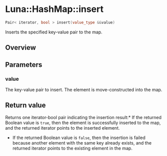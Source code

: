 # Luna::HashMap::insert

```c++
Pair< iterator, bool > insert(value_type &&value)
```

Inserts the specified key-value pair to the map. 

## Overview


## Parameters
### value
The key-value pair to insert. The element is move-constructed into the map. 

## Return value
Returns one iterator-bool pair indicating the insertion result:* If the returned Boolean value is `true`, then the element is successfully inserted to the map, and the returned iterator points to the inserted element.

* If the returned Boolean value is `false`, then the insertion is failed because another element with the same key already exists, and the returned iterator points to the existing element in the map. 

